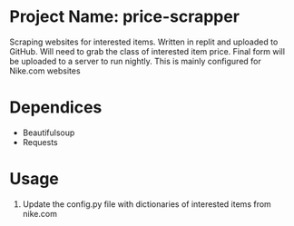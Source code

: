 # Project Name: price-scrapper
Scraping websites for interested items. Written in replit and uploaded to GitHub. Will need to grab the class of interested item price. Final form will be uploaded to a server to run nightly. This is mainly configured for Nike.com websites

# Dependices 
- Beautifulsoup
- Requests

# Usage
1. Update the config.py file with dictionaries of interested items from nike.com
